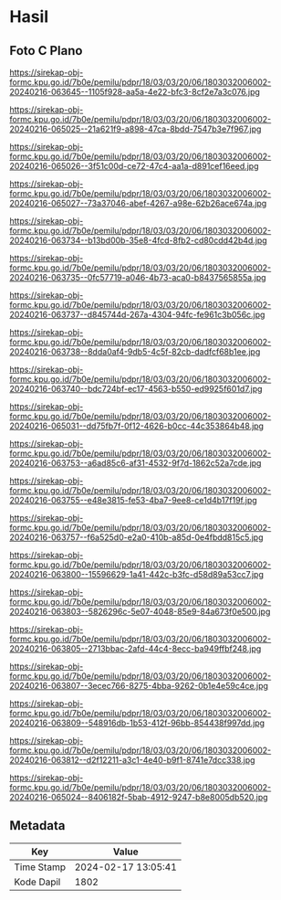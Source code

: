 # Hasil

## Foto C Plano

https://sirekap-obj-formc.kpu.go.id/7b0e/pemilu/pdpr/18/03/03/20/06/1803032006002-20240216-063645--1105f928-aa5a-4e22-bfc3-8cf2e7a3c076.jpg

https://sirekap-obj-formc.kpu.go.id/7b0e/pemilu/pdpr/18/03/03/20/06/1803032006002-20240216-065025--21a621f9-a898-47ca-8bdd-7547b3e7f967.jpg

https://sirekap-obj-formc.kpu.go.id/7b0e/pemilu/pdpr/18/03/03/20/06/1803032006002-20240216-065026--3f51c00d-ce72-47c4-aa1a-d891cef16eed.jpg

https://sirekap-obj-formc.kpu.go.id/7b0e/pemilu/pdpr/18/03/03/20/06/1803032006002-20240216-065027--73a37046-abef-4267-a98e-62b26ace674a.jpg

https://sirekap-obj-formc.kpu.go.id/7b0e/pemilu/pdpr/18/03/03/20/06/1803032006002-20240216-063734--b13bd00b-35e8-4fcd-8fb2-cd80cdd42b4d.jpg

https://sirekap-obj-formc.kpu.go.id/7b0e/pemilu/pdpr/18/03/03/20/06/1803032006002-20240216-063735--0fc57719-a046-4b73-aca0-b8437565855a.jpg

https://sirekap-obj-formc.kpu.go.id/7b0e/pemilu/pdpr/18/03/03/20/06/1803032006002-20240216-063737--d845744d-267a-4304-94fc-fe961c3b056c.jpg

https://sirekap-obj-formc.kpu.go.id/7b0e/pemilu/pdpr/18/03/03/20/06/1803032006002-20240216-063738--8dda0af4-9db5-4c5f-82cb-dadfcf68b1ee.jpg

https://sirekap-obj-formc.kpu.go.id/7b0e/pemilu/pdpr/18/03/03/20/06/1803032006002-20240216-063740--bdc724bf-ec17-4563-b550-ed9925f601d7.jpg

https://sirekap-obj-formc.kpu.go.id/7b0e/pemilu/pdpr/18/03/03/20/06/1803032006002-20240216-065031--dd75fb7f-0f12-4626-b0cc-44c353864b48.jpg

https://sirekap-obj-formc.kpu.go.id/7b0e/pemilu/pdpr/18/03/03/20/06/1803032006002-20240216-063753--a6ad85c6-af31-4532-9f7d-1862c52a7cde.jpg

https://sirekap-obj-formc.kpu.go.id/7b0e/pemilu/pdpr/18/03/03/20/06/1803032006002-20240216-063755--e48e3815-fe53-4ba7-9ee8-ce1d4b17f19f.jpg

https://sirekap-obj-formc.kpu.go.id/7b0e/pemilu/pdpr/18/03/03/20/06/1803032006002-20240216-063757--f6a525d0-e2a0-410b-a85d-0e4fbdd815c5.jpg

https://sirekap-obj-formc.kpu.go.id/7b0e/pemilu/pdpr/18/03/03/20/06/1803032006002-20240216-063800--15596629-1a41-442c-b3fc-d58d89a53cc7.jpg

https://sirekap-obj-formc.kpu.go.id/7b0e/pemilu/pdpr/18/03/03/20/06/1803032006002-20240216-063803--5826296c-5e07-4048-85e9-84a673f0e500.jpg

https://sirekap-obj-formc.kpu.go.id/7b0e/pemilu/pdpr/18/03/03/20/06/1803032006002-20240216-063805--2713bbac-2afd-44c4-8ecc-ba949ffbf248.jpg

https://sirekap-obj-formc.kpu.go.id/7b0e/pemilu/pdpr/18/03/03/20/06/1803032006002-20240216-063807--3ecec766-8275-4bba-9262-0b1e4e59c4ce.jpg

https://sirekap-obj-formc.kpu.go.id/7b0e/pemilu/pdpr/18/03/03/20/06/1803032006002-20240216-063809--548916db-1b53-412f-96bb-854438f997dd.jpg

https://sirekap-obj-formc.kpu.go.id/7b0e/pemilu/pdpr/18/03/03/20/06/1803032006002-20240216-063812--d2f12211-a3c1-4e40-b9f1-8741e7dcc338.jpg

https://sirekap-obj-formc.kpu.go.id/7b0e/pemilu/pdpr/18/03/03/20/06/1803032006002-20240216-065024--8406182f-5bab-4912-9247-b8e8005db520.jpg


## Metadata

| Key        | Value               |
| ---------- | ------------------- |
| Time Stamp | 2024-02-17 13:05:41 |
| Kode Dapil | 1802                |



